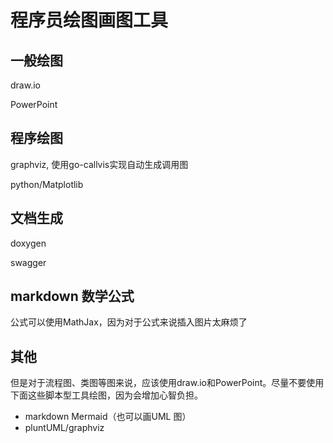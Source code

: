 # 程序员绘图画图工具

## 一般绘图

draw.io

PowerPoint

## 程序绘图

graphviz, 使用go-callvis实现自动生成调用图

python/Matplotlib

## 文档生成

doxygen

swagger

## markdown 数学公式

公式可以使用MathJax，因为对于公式来说插入图片太麻烦了

## 其他

但是对于流程图、类图等图来说，应该使用draw.io和PowerPoint。尽量不要使用下面这些脚本型工具绘图，因为会增加心智负担。
- markdown Mermaid（也可以画UML 图）
- pluntUML/graphviz
